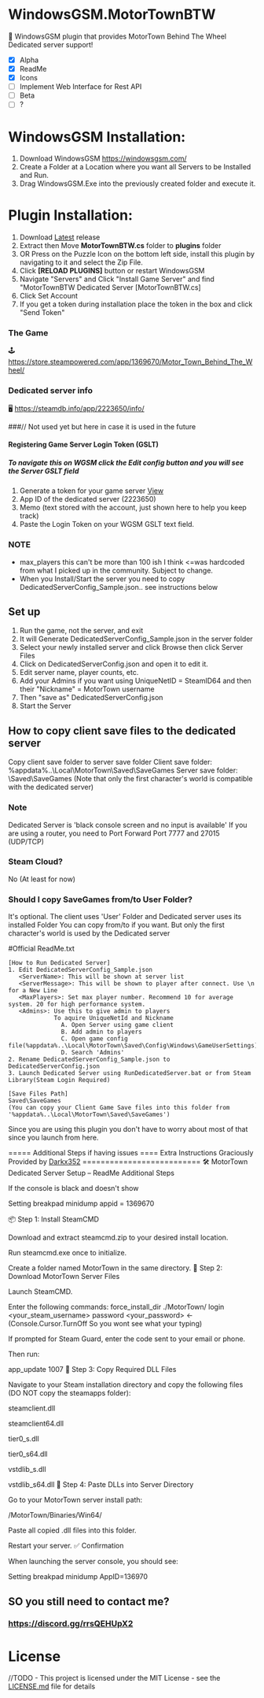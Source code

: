 # WindowsGSM.MotorTownBTW
🧩 WindowsGSM plugin that provides MotorTown Behind The Wheel Dedicated server support!

- [x] Alpha
- [x] ReadMe
- [x] Icons
- [ ] Implement Web Interface for Rest API
- [ ] Beta
- [ ] ?

# WindowsGSM Installation: 
1. Download  WindowsGSM https://windowsgsm.com/ 
2. Create a Folder at a Location where you want all Servers to be Installed and Run.
4. Drag WindowsGSM.Exe into the previously created folder and execute it.

# Plugin Installation:
1. Download [Latest](https://github.com/TheRealSarcasmO/WindowsGSM.MotorTownBTW) release
2. Extract then Move **MotorTownBTW.cs** folder to **plugins** folder
3. OR Press on the Puzzle Icon on the bottom left side, install this plugin by navigating to it and select the Zip File.
4. Click **[RELOAD PLUGINS]** button or restart WindowsGSM
5. Navigate "Servers" and Click "Install Game Server" and find "MotorTownBTW Dedicated Server [MotorTownBTW.cs]
6. Click Set Account
7. If you get a token during installation place the token in the box and click "Send Token"

### The Game
🕹️ https://store.steampowered.com/app/1369670/Motor_Town_Behind_The_Wheel/

### Dedicated server info
🖥️ https://steamdb.info/app/2223650/info/


###// Not used yet but here in case it is used in the future
#### Registering Game Server Login Token (GSLT)
##### To navigate this on WGSM click the Edit config button and you will see the Server GSLT field
1. Generate a token for your game server [View](http://steamcommunity.com/dev/managegameservers) 
2. App ID of the dedicated server (2223650)
3. Memo (text stored with the account, just shown here to help you keep track)
4. Paste the Login Token on your WGSM GSLT text field.

### NOTE
- max_players this can't be more than 100 ish I think <=was hardcoded from what I picked up in the community. Subject to change.
- When you Install/Start the server you need to copy DedicatedServerConfig_Sample.json.. see instructions below

## Set up
1. Run the game, not the server, and exit
2. It will Generate DedicatedServerConfig_Sample.json in the server folder
3. Select your newly installed server and click Browse then click Server Files
4. Click on DedicatedServerConfig.json and open it to edit it.
5. Edit server name, player counts, etc.
6. Add your Admins if you want using UniqueNetID = SteamID64 and then their "Nickname" = MotorTown username
7. Then "save as"  DedicatedServerConfig.json
8. Start the Server

## How to copy client save files to the dedicated server
Copy client save folder to server save folder
Client save folder: %appdata%..\Local\MotorTown\Saved\SaveGames
Server save folder: <Dedicated Server Local Files Folder>\Saved\SaveGames
(Note that only the first character's world is compatible with the dedicated server)

### Note
Dedicated Server is 'black console screen and no input is available'
If you are using a router, you need to Port Forward Port 7777 and 27015 (UDP/TCP)

### Steam Cloud?
No (At least for now)

### Should I copy SaveGames from/to User Folder?
It's optional.
The client uses 'User' Folder and Dedicated server uses its installed Folder
You can copy from/to if you want.
But only the first character's world is used by the Dedicated server

#Official ReadMe.txt
```
[How to Run Dedicated Server]
1. Edit DedicatedServerConfig_Sample.json
   <ServerName>: This will be shown at server list
   <ServerMessage>: This will be shown to player after connect. Use \n for a New Line
   <MaxPlayers>: Set max player number. Recommend 10 for average system. 20 for high performance system.
   <Admins>: Use this to give admin to players 
             To aquire UniqueNetId and Nickname
               A. Open Server using game client
               B. Add admin to players
               C. Open game config file(%appdata%..\Local\MotorTown\Saved\Config\Windows\GameUserSettings)
               D. Search 'Admins'
2. Rename DedicatedServerConfig_Sample.json to DedicatedServerConfig.json
3. Launch Dedicated Server using RunDedicatedServer.bat or from Steam Library(Steam Login Required)

[Save Files Path]
Saved\SaveGames
(You can copy your Client Game Save files into this folder from '%appdata%..\Local\MotorTown\Saved\SaveGames')
```
Since you are using this plugin you don't have to worry about most of that since you launch from here.

===== Additional Steps if having issues ==== Extra Instructions Graciously Provided by <a href="https://github.com/Darkx352">Darkx352</a> ==========================
🛠️ MotorTown Dedicated Server Setup – ReadMe Additional Steps

If the console is black and doesn't show

Setting breakpad minidump appid = 1369670

📦 Step 1: Install SteamCMD

Download and extract steamcmd.zip to your desired install location.

Run steamcmd.exe once to initialize.

Create a folder named MotorTown in the same directory.
🚀 Step 2: Download MotorTown Server Files

Launch SteamCMD.

Enter the following commands:
force_install_dir ./MotorTown/
login <your_steam_username>
password <your_password> ← (Console.Cursor.TurnOff So you wont see what your typing)

If prompted for Steam Guard, enter the code sent to your email or phone.

Then run:

app_update 1007
🔁 Step 3: Copy Required DLL Files

Navigate to your Steam installation directory and copy the following files (DO NOT copy the steamapps folder):

steamclient.dll

steamclient64.dll

tier0_s.dll

tier0_s64.dll

vstdlib_s.dll

vstdlib_s64.dll
📂 Step 4: Paste DLLs into Server Directory

Go to your MotorTown server install path:

/MotorTown/Binaries/Win64/

Paste all copied .dll files into this folder.

Restart your server.
✅ Confirmation

When launching the server console, you should see:

Setting breakpad minidump AppID=136970



## SO you still need to contact me?
### https://discord.gg/rrsQEHUpX2

# License
//TODO - This project is licensed under the MIT License - see the <a href="https://github.com/TheRealSarcasmO/WindowsGSM.MotorTownBTW/blob/main/LICENSE">LICENSE.md</a> file for details



